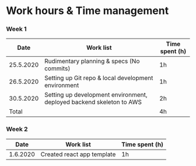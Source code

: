 # Work hours & Time management

### Week 1

| Date      | Work list                                                            | Time spent (h) |
| --------- | -------------------------------------------------------------------- | -------------- |
| 25.5.2020 | Rudimentary planning & specs (No commits)                            | 1h             |
| 26.5.2020 | Setting up Git repo & local development environment                  | 1h             |
| 30.5.2020 | Setting up development environment, deployed backend skeleton to AWS | 2h             |
| Total     |                                                                      | 4h             |

### Week 2

| Date     | Work list                  | Time spent (h) |
| -------- | -------------------------- | -------------- |
| 1.6.2020 | Created react app template | 1h             |
